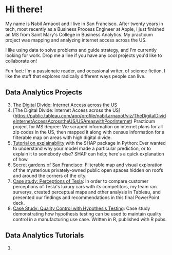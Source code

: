 # Hi there!

My name is Nabil Arnaoot and I live in San Francisco.  After twenty years in tech, most recently as a Business Process Engineer at Apple, I just finished an MS from Saint Mary's College in Business Analytics.  My practicum project was mapping and analyzing internet access across the US.

I like using data to solve problems and guide strategy, and I'm currently looking for work. Drop me a line if you have any cool projects you'd like to collaborate on!

Fun fact: I'm a passionate reader, and occasional writer, of science fiction.  I like the stuff that explores radically different ways people can live.

## Data Analytics Projects
3. [The Digital Divide: Internet Access across the US](https://public.tableau.com/app/profile/nabil.arnaoot/viz/TheDigitalDivideInternetAccessAcrosstheUS/USAreaswithPoorInternet)
1. [The Digital Divide: Internet Access across the US] (https://public.tableau.com/app/profile/nabil.arnaoot/viz/TheDigitalDivideInternetAccessAcrosstheUS/USAreaswithPoorInternet) Practicum project for MS degree: We scraped information on internet plans for all zip codes in the US, then mapped it along with census information for a filterable map on areas with high digital divide.
2. [Tutorial on explainability](https://github.com/narnaoot/explainability/blob/b9040434a80d28159401cdce369c1c43e47e742a/Explainable%20AI.ipynb) with the SHAP package in Python: Ever wanted to understand why your model made a particular prediction, or to explain it to somebody else? SHAP can help; here's a quick explanation of how.
3. [Secret gardens of San Francisco](https://public.tableau.com/app/profile/nabil.arnaoot/viz/SecretGardensofSanFrancisco/SecretGardensofSanFrancisco): Filterable map and visual exploration of the mysterious privately-owned public open spaces hidden on roofs and around the corners of the city.
4. [Case study: Perceptions of Tesla](https://github.com/narnaoot/tesla_research/blob/main/TeslaPerceptionsCaseStudy.pdf): In order to compare customer perceptions of Tesla's luxury cars with its competitors, my team ran surverys, created perceptual maps and other analysis in Tableau, and presented our findings and recommendations in this final PowerPoint deck.
5. [Case Study: Quality Control with Hypothesis Testing](https://rpubs.com/n4bil/case_study): Case study demonstrating how hypothesis testing can be used to maintain quality control in a manufacturing use case. Written in R, published with R pubs.

## Data Analytics Tutorials
1.  

